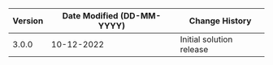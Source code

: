 | **Version** | **Date Modified (DD-MM-YYYY)** | **Change History**                          |
|-------------|--------------------------------|---------------------------------------------|
| 3.0.0       | 10-12-2022                     | Initial solution release                    |
